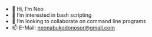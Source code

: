 - 👋 Hi, I’m Neo
- 👀 I’m interested in bash scripting
- 💞️ I’m looking to collaborate on command line programs
- 📫 E-Mail: neonabukodonosor@gmail.com
